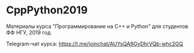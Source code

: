 # CppPython2019
Материалы курса "Программирование на C++ и Python" для студентов ФФ НГУ, 2019 год

Telegram-чат курса: https://t.me/joinchat/AUYsQA9GyDhrVQb-whc2GQ
